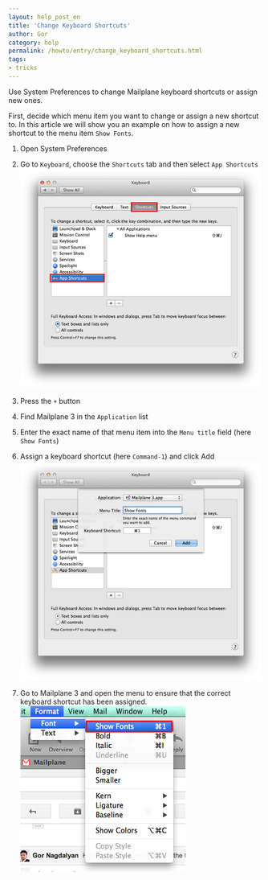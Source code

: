 ```yaml
---
layout: help_post_en
title: 'Change Keyboard Shortcuts'
author: Gor
category: help
permalink: /howto/entry/change_keyboard_shortcuts.html
tags:
- tricks
---
```


Use System Preferences to change Mailplane keyboard shortcuts or assign new ones.

First, decide which menu item you want to change or assign a new shortcut to. In this article we will show you an example on how to assign a new shortcut to the menu item `Show Fonts`.

1. Open System Preferences

2. Go to `Keyboard`, choose the `Shortcuts` tab and then select `App Shortcuts`<br/>
	![screen1](/assets/howto/2014-05-19-change_keyboard_shortcuts/screen1.png)

3. Press the `+` button

4. Find Mailplane 3 in the `Application` list

5. Enter the exact name of that menu item into the `Menu title` field (here `Show Fonts`)

6. Assign a keyboard shortcut (here `Command-1`) and click Add<br/>
	![screen2](/assets/howto/2014-05-19-change_keyboard_shortcuts/screen2.png)

7. Go to Mailplane 3 and open the menu to ensure that the correct keyboard shortcut has been assigned.<br/>
	![screen3](/assets/howto/2014-05-19-change_keyboard_shortcuts/screen3.png)
